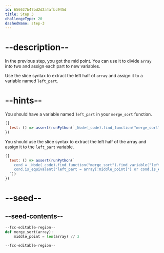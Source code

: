 ```yaml
---
id: 656627b47bd2d2a4afbc945d
title: Step 3
challengeType: 20
dashedName: step-3
---
```


# --description--

In the previous step, you got the mid point. You can use it to divide `array` into two and assign each part to new variables. 

Use the slice syntax to extract the left half of `array` and assign it to a variable named `left_part`.

# --hints--

You should have a variable named `left_part` in your `merge_sort` function.

```js
({
  test: () => assert(runPython(`_Node(_code).find_function("merge_sort").has_variable("left_part")`)) 
})
```

You should use the slice syntax to extract the left half of the array and assign it to the `left_part` variable.

```js
({
  test: () => assert(runPython(`
    cond = _Node(_code).find_function("merge_sort").find_variable("left_part")
    cond.is_equivalent("left_part = array[:middle_point]") or cond.is_equivalent("left_part = array[0:middle_point]")
  `))
})
```

# --seed--

## --seed-contents--

```py
--fcc-editable-region--
def merge_sort(array):
    middle_point = len(array) // 2

--fcc-editable-region--
```
